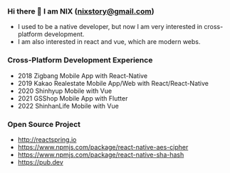 ### Hi there 👋 I am NIX (nixstory@gmail.com)
- I used to be a native developer, but now I am very interested in cross-platform development.
- I am also interested in react and vue, which are modern webs.

### Cross-Platform Development Experience
- 2018 Zigbang Mobile App with React-Native
- 2019 Kakao Realestate Mobile App/Web with React/React-Native
- 2020 Shinhyup Mobile with Vue
- 2021 GSShop Mobile App with Flutter
- 2022 ShinhanLife Mobile with Vue

### Open Source Project
- http://reactspring.io
- https://www.npmjs.com/package/react-native-aes-cipher
- https://www.npmjs.com/package/react-native-sha-hash
- https://pub.dev

<!--
**nixstory/nixstory** is a ✨ _special_ ✨ repository because its `README.md` (this file) appears on your GitHub profile.

Here are some ideas to get you started:

- 🔭 I’m currently working on ...
- 🌱 I’m currently learning ...
- 👯 I’m looking to collaborate on ...
- 🤔 I’m looking for help with ...
- 💬 Ask me about ...
- 📫 How to reach me: ...
- 😄 Pronouns: ...
- ⚡ Fun fact: ...
-->

